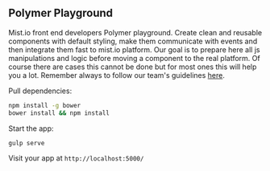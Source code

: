 ## Polymer Playground

Mist.io front end developers Polymer playground. Create clean and reusable components with default styling, make them communicate with events and then integrate them fast to mist.io platform. Our goal is to prepare here all js manipulations and logic before moving a component to the real platform. Of course there are cases this cannot be done but for most ones this will help you a lot. Remember always to follow our team's guidelines [here](https://github.com/mistio/mist.core/wiki/Mist.io-UI-built-with-Polymer-1.0).

Pull dependencies:

```bash
npm install -g bower
bower install && npm install
```

Start the app:

```bash
gulp serve
```

Visit your app at `http://localhost:5000/`
